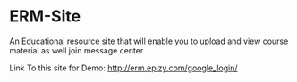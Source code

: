 # ERM-Site
An Educational resource site that will enable you to upload and view course material as well join message center

Link To this site for Demo:
http://erm.epizy.com/google_login/
